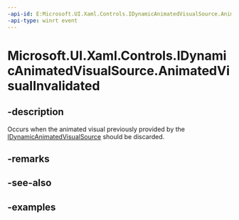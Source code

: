 ```yaml
---
-api-id: E:Microsoft.UI.Xaml.Controls.IDynamicAnimatedVisualSource.AnimatedVisualInvalidated
-api-type: winrt event
---
```


<!-- Event syntax.
abstract public event TypedEventHandler AnimatedVisualInvalidated<IDynamicAnimatedVisualSource,  object>
-->

# Microsoft.UI.Xaml.Controls.IDynamicAnimatedVisualSource.AnimatedVisualInvalidated

## -description

Occurs when the animated visual previously provided by the [IDynamicAnimatedVisualSource](idynamicanimatedvisualsource.md) should be discarded.

## -remarks

## -see-also

## -examples

